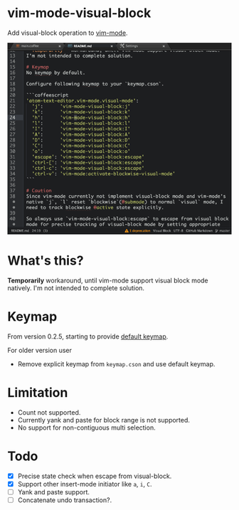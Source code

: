 # vim-mode-visual-block

Add visual-block operation to [vim-mode](https://atom.io/packages/vim-mode).

![gif](https://raw.githubusercontent.com/t9md/t9md/375d45f661b76cd8fd874dbcacf93602e7d75c99/img/vim-mode-visual-blockwise.gif)

# What's this?

**Temporarily** workaround, until vim-mode support visual block mode natively.
I'm not intended to complete solution.

# Keymap

From version 0.2.5, starting to provide [default keymap](https://github.com/t9md/atom-vim-mode-visual-block/blob/master/keymaps/vim-mode-visual-block.cson).  

For older version user
* Remove explicit keymap from `keymap.cson` and use default keymap.

# Limitation
- Count not supported.
- Currently yank and paste for block range is not supported.
- No support for non-contiguous multi selection.

# Todo
* [x] Precise state check when escape from visual-block.
* [x] Support other insert-mode initiator like `a`, `i`, `C`.
* [ ] Yank and paste support.
* [ ] Concatenate undo transaction?.
